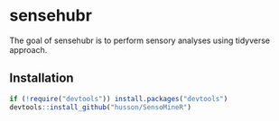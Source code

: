 # sensehubr

The goal of sensehubr is to perform sensory analyses using tidyverse approach.

## Installation

``` r
if (!require("devtools")) install.packages("devtools")
devtools::install_github("husson/SensoMineR")
```

